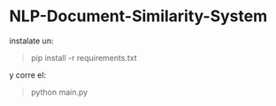 # NLP-Document-Similarity-System


instalate un:
> pip install -r requirements.txt

y corre el:

> python main.py